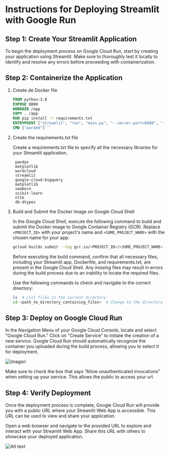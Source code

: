 # Instructions for Deploying Streamlit with Google Run

## Step 1: Create Your Streamlit Application

To begin the deployment process on Google Cloud Run, start by creating your application using Streamlit. Make sure to thoroughly test it locally to identify and resolve any errors before proceeding with containerization.

## Step 2: Containerize the Application

1. Create de Docker file
    ```dockerfile
    FROM python:3.8
    EXPOSE 8080
    WORKDIR /app
    COPY . /app
    RUN pip install -r requirements.txt
    ENTRYPOINT ["streamlit", "run", "main.py", "--server.port=8080", "--server.address=0.0.0.0"]
    CMD ["paramd"]```

2. Create the requirements.txt file

   Create a requirements.txt file to specify all the necessary libraries for your Streamlit application. 
   ```
    pandas   
    matplotlib
    wordcloud
    streamlit
    google-cloud-bigquery
    matplotlib
    seaborn
    scikit-learn
    nltk
    db-dtypes
   ```

3. Build and Submit the Docker Image on Google Cloud Shell


   In the Google Cloud Shell, execute the following command to build and submit the Docker image to Google Container Registry (GCR). Replace `<PROJECT_ID>` with your project's name and `<SOME_PROJECT_NAME>` with the chosen name for your app:

   ```bash
   gcloud builds submit --tag gcr.io/<PROJECT_ID>/<SOME_PROJECT_NAME> --timeout=2h 
   ```
    Before executing the build command, confirm that all necessary files, including your Streamlit app, Dockerfile, and requirements.txt, are present in the Google Cloud Shell. Any missing files may result in errors during the build process due to an inability to locate the required files.

   Use the following commands to check and navigate to the correct directory:

   ```bash
   ls  # List files in the current directory
   cd <path_to_directory_containing_files>  # Change to the directory containing your files
    ```

## Step 3: Deploy on Google Cloud Run

In the Navigation Menu of your Google Cloud Console, locate and select "Google Cloud Run." Click on "Create Service" to initiate the creation of a new service. Google Cloud Run should automatically recognize the container you uploaded during the build process, allowing you to select it for deployment.

![imagen](assets/Cloudrun.png)

Make sure to check the box that says “Allow unauthenticated invocations” when setting up your service. This allows the public to access your url.

## Step 4: Verify Deployment

Once the deployment process is complete, Google Cloud Run will provide you with a public URL where your Streamlit Web App is accessible. This URL can be used to view and share your application.

Open a web browser and navigate to the provided URL to explore and interact with your Streamlit Web App. Share this URL with others to showcase your deployed application.


![Alt text](assets/Cloudrunurl.png)

